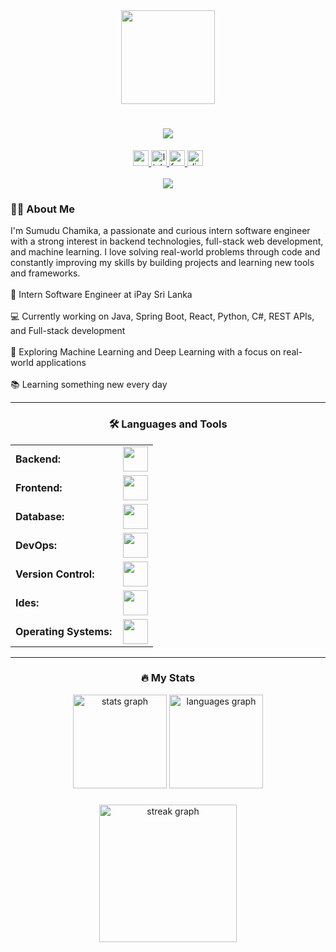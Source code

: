 <div align="center">
  <img height="150" src="https://media.giphy.com/media/v1.Y2lkPWVjZjA1ZTQ3Zzc4azVmbmlrb3dxbjZpZm10ajBwc3FkbWhuZWpteHJkaTN5ZGc1ZiZlcD12MV9naWZzX3NlYXJjaCZjdD1n/OumCa12QC9CIvBe2c1/giphy.gif"  />
</div>

<h1 align="center">
  <a href="https://git.io/typing-svg">
    <img src="https://readme-typing-svg.herokuapp.com/?lines=Hello,+There!+👋;I'm+Sumudu+Chamika...;Nice+to+meet+you!&center=true&size=30">
  </a>
</h1>

<div align="center">
  <a href="sumuduchamikatcc@gmail.com" target="_blank">
    <img src="https://img.shields.io/static/v1?message=Gmail&logo=gmail&label=&color=D14836&logoColor=white&labelColor=&style=for-the-badge" height="25" alt="gmail logo"  />
  </a>
  <a href="https://www.linkedin.com/in/sumudu-chamika-6a6074298/" target="_blank">
    <img src="https://img.shields.io/static/v1?message=LinkedIn&logo=linkedin&label=&color=0077B5&logoColor=white&labelColor=&style=for-the-badge" height="25" alt="linkedin logo"  />
  </a>
  <a href="https://www.facebook.com/sumuduchamikatcc/" target="_blank">
    <img src="https://img.shields.io/static/v1?message=Facebook&logo=facebook&label=&color=1877F2&logoColor=white&labelColor=&style=for-the-badge" height="25" alt="facebook logo"  />
  </a>
  <a href="ghost_65182" target="_blank">
    <img src="https://img.shields.io/static/v1?message=Discord&logo=discord&label=&color=7289DA&logoColor=white&labelColor=&style=for-the-badge" height="25" alt="discord logo"  />
  </a>
</div>

<br/>

<div align="center">
  <img src="https://visitor-badge.laobi.icu/badge?page_id=gschamika.gschamika&"  />
</div>

<h3 align="left">👩‍💻 About Me</h3>

<p align="left">I'm Sumudu Chamika, a passionate and curious intern software engineer with a strong interest in backend technologies, full-stack web development, and machine learning. I love solving real-world problems through code and constantly improving my skills by building projects and learning new tools and frameworks.<br><br> 🏢 Intern Software Engineer at iPay Sri Lanka <br><br> 💻 Currently working on Java, Spring Boot, React, Python, C#, REST APIs, and Full-stack development<br><br>🤖 Exploring Machine Learning and Deep Learning with a focus on real-world applications<br><br>📚 Learning something new every day </p>

<hr/>

<h3 align="center">🛠 Languages and Tools</h3>

<table align="center">
    <tr>
        <td style="font-weight: bold; padding-right: 10px; vertical-align: center; border: none;">Backend:</td>
        <td><img height="40" src="https://skillicons.dev/icons?i=java,spring,cs,net,python,flask,hibernate,nodejs"/></td>
    </tr>
    <tr>
        <td style="font-weight: bold; padding-right: 10px; vertical-align: center;">Frontend:</td>
        <td><img height="40" src="https://skillicons.dev/icons?i=react,angular,bootstrap,js,ts,html,css"/></td>
    </tr>
    <tr>
        <td style="font-weight: bold; padding-right: 10px; vertical-align: center; border: none;">Database:</td>
        <td><img height="40" src="https://skillicons.dev/icons?i=mysql,mongodb"/></td>
    </tr>
    <tr>
        <td style="font-weight: bold; padding-right: 10px; vertical-align: center; border: none;">DevOps:</td>
        <td><img height="40" src="https://skillicons.dev/icons?i=docker,kubernetes,gcp,jenkins"/></td>
    </tr>
    <tr>
        <td style="font-weight: bold; padding-right: 10px; vertical-align: center; border: none;">Version Control:</td>
        <td><img height="40" src="https://skillicons.dev/icons?i=git,github"/></td>
    </tr>
    <tr>
        <td style="font-weight: bold; padding-right: 10px; vertical-align: center; border: none;">Ides:</td>
        <td><img height="40" src="https://skillicons.dev/icons?i=idea,pycharm,vscode,visualstudio"/></td>
    </tr>
    <tr>
        <td style="font-weight: bold; padding-right: 10px; vertical-align: center; border: none;">Operating Systems:</td>
        <td><img height="40" src="https://skillicons.dev/icons?i=windows,linux"/></td>
    </tr>
</table>

<hr/>

<h3 align="center">🔥 My Stats </h3>

<div align="center">
  <img src="https://github-readme-stats.vercel.app/api?username=gschamika&hide_title=false&hide_rank=false&show_icons=true&include_all_commits=true&count_private=true&disable_animations=false&theme=dracula&locale=en&hide_border=false&order=1" height="150" alt="stats graph"  />
  <img src="https://github-readme-stats.vercel.app/api/top-langs?username=gschamika&locale=en&hide_title=false&layout=compact&card_width=320&langs_count=5&theme=dracula&hide_border=false&order=2" height="150" alt="languages graph"  />
</div>

###

<div align="center">
  <img src="https://streak-stats.demolab.com?user=gschamika&locale=en&mode=daily&theme=dark&hide_border=false&border_radius=5&order=3" height="220" alt="streak graph"  />
</div>

###
